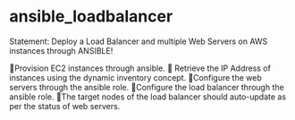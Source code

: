 # ansible_loadbalancer
Statement: Deploy a Load Balancer and multiple Web Servers on AWS instances through ANSIBLE!

🔅Provision EC2 instances through ansible.
🔅 Retrieve the IP Address of instances using the dynamic inventory concept.
🔅Configure the web servers through the ansible role.
🔅Configure the load balancer through the ansible role.
🔅The target nodes of the load balancer should auto-update as per the status of web servers.
